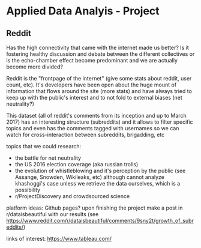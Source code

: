 # Applied Data Analyis - Project

## Reddit <insert nice title here>

Has the high connectivity that came with the internet made us better? Is it fostering healthy discussion and debate between the different collectives or is the echo-chamber effect become predominant and we are actually become more divided?

Reddit is the "frontpage of the internet" (give some stats about reddit, user count, etc). It's developers have been open about the huge mount of information that flows around the site (more stats) and have always tried to keep up with the public's interest and to not fold to external biases (net neutrality?)

This dataset (all of reddit's comments from its inception and up to March 2017) has an interesting structure (subreddits) and it allows to filter specific topics and even has the comments tagged with usernames so we can watch for cross-interaction between subreddits, brigadding, etc

topics that we could research:
- the battle for net neutrality
- the US 2016 election coverage (aka russian trolls)
- the evolution of whistleblowing and it's perception by the public (see Assange, Snowden, Wikileaks, etc) although cannot analyze khashoggi's case unless we retrieve the data ourselves, which is a possibility
- r/ProjectDiscovery and crowdsourced science

platform ideas:
Github pages?
upon finishing the project make a post in r/dataisbeautiful
with our results (see https://www.reddit.com/r/dataisbeautiful/comments/9sny2t/growth_of_subreddits/)

links of interest:
https://www.tableau.com/
